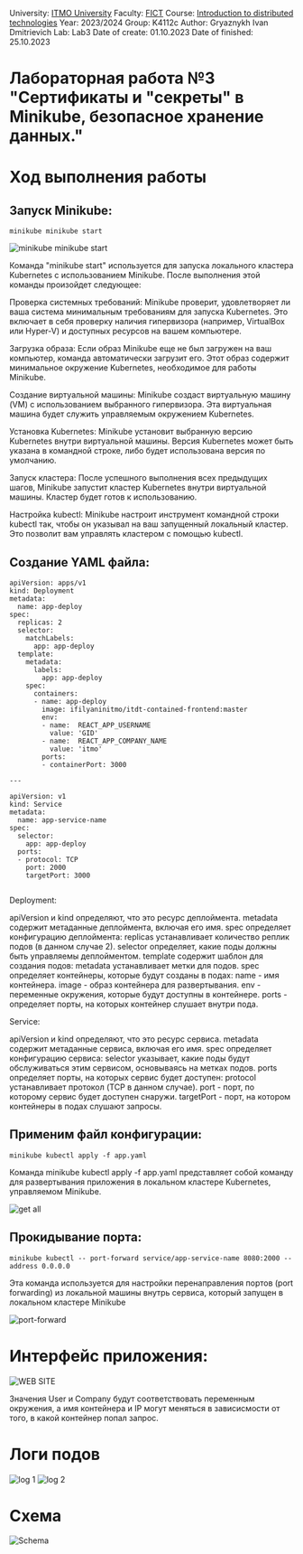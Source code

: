 University: [ITMO University](https://itmo.ru/ru/)
Faculty: [FICT](https://fict.itmo.ru)
Course: [Introduction to distributed technologies](https://github.com/itmo-ict-faculty/introduction-to-distributed-technologies)
Year: 2023/2024
Group: K4112c
Author: Gryaznykh Ivan Dmitrievich
Lab: Lab3
Date of create: 01.10.2023
Date of finished: 25.10.2023



# Лабораторная работа №3 "Сертификаты и "секреты" в Minikube, безопасное хранение данных."

# Ход выполнения работы

## Запуск Minikube:
```
minikube minikube start
```
![minikube minikube start](https://github.com/Gryaznykh-Ivan/2023_2024-introduction_to_distributed_technologies-k4112c-gryaznykh_i-d/blob/master/lab2/images/7.png)

Команда "minikube start" используется для запуска локального кластера Kubernetes с использованием Minikube. После выполнения этой команды произойдет следующее:

Проверка системных требований: Minikube проверит, удовлетворяет ли ваша система минимальным требованиям для запуска Kubernetes. Это включает в себя проверку наличия гипервизора (например, VirtualBox или Hyper-V) и доступных ресурсов на вашем компьютере.

Загрузка образа: Если образ Minikube еще не был загружен на ваш компьютер, команда автоматически загрузит его. Этот образ содержит минимальное окружение Kubernetes, необходимое для работы Minikube.

Создание виртуальной машины: Minikube создаст виртуальную машину (VM) с использованием выбранного гипервизора. Эта виртуальная машина будет служить управляемым окружением Kubernetes.

Установка Kubernetes: Minikube установит выбранную версию Kubernetes внутри виртуальной машины. Версия Kubernetes может быть указана в командной строке, либо будет использована версия по умолчанию.

Запуск кластера: После успешного выполнения всех предыдущих шагов, Minikube запустит кластер Kubernetes внутри виртуальной машины. Кластер будет готов к использованию.

Настройка kubectl: Minikube настроит инструмент командной строки kubectl так, чтобы он указывал на ваш запущенный локальный кластер. Это позволит вам управлять кластером с помощью kubectl.

## Создание YAML файла:
```
apiVersion: apps/v1
kind: Deployment
metadata:
  name: app-deploy
spec:
  replicas: 2
  selector:
    matchLabels:
      app: app-deploy
  template:
    metadata:
      labels:
        app: app-deploy
    spec:
      containers:
      - name: app-deploy
        image: ifilyaninitmo/itdt-contained-frontend:master
        env:
        - name:  REACT_APP_USERNAME
          value: 'GID'
        - name:  REACT_APP_COMPANY_NAME
          value: 'itmo'
        ports:
        - containerPort: 3000

---

apiVersion: v1
kind: Service
metadata:
  name: app-service-name
spec:
  selector:
    app: app-deploy
  ports:
  - protocol: TCP
    port: 2000
    targetPort: 3000
  
```

Deployment:

apiVersion и kind определяют, что это ресурс деплоймента.
metadata содержит метаданные деплоймента, включая его имя.
spec определяет конфигурацию деплоймента:
replicas устанавливает количество реплик подов (в данном случае 2).
selector определяет, какие поды должны быть управляемы деплойментом.
template содержит шаблон для создания подов:
metadata устанавливает метки для подов.
spec определяет контейнеры, которые будут созданы в подах:
name - имя контейнера.
image - образ контейнера для развертывания.
env - переменные окружения, которые будут доступны в контейнере.
ports - определяет порты, на которых контейнер слушает внутри пода.

Service:

apiVersion и kind определяют, что это ресурс сервиса.
metadata содержит метаданные сервиса, включая его имя.
spec определяет конфигурацию сервиса:
selector указывает, какие поды будут обслуживаться этим сервисом, основываясь на метках подов.
ports определяет порты, на которых сервис будет доступен:
protocol устанавливает протокол (TCP в данном случае).
port - порт, по которому сервис будет доступен снаружи.
targetPort - порт, на котором контейнеры в подах слушают запросы.

## Применим файл конфигурации:
```
minikube kubectl apply -f app.yaml
```

Команда minikube kubectl apply -f app.yaml представляет собой команду для развертывания приложения в локальном кластере Kubernetes, управляемом Minikube.

![get all](https://github.com/Gryaznykh-Ivan/2023_2024-introduction_to_distributed_technologies-k4112c-gryaznykh_i-d/blob/master/lab2/images/3.png)


## Прокидывание порта:
```
minikube kubectl -- port-forward service/app-service-name 8080:2000 --address 0.0.0.0
```

Эта команда используется для настройки перенаправления портов (port forwarding) из локальной машины внутрь сервиса, который запущен в локальном кластере Minikube

![port-forward](https://github.com/Gryaznykh-Ivan/2023_2024-introduction_to_distributed_technologies-k4112c-gryaznykh_i-d/blob/master/lab2/images/2.png)


# Интерфейс приложения:
![WEB SITE](https://github.com/Gryaznykh-Ivan/2023_2024-introduction_to_distributed_technologies-k4112c-gryaznykh_i-d/blob/master/lab2/images/1.png)

Значения User и Company будут соответствовать переменным окружения, а имя контейнера и IP могут меняться в зависисмости от того, в какой контейнер попал запрос.

# Логи подов
![log 1](https://github.com/Gryaznykh-Ivan/2023_2024-introduction_to_distributed_technologies-k4112c-gryaznykh_i-d/blob/master/lab2/images/4.png)
![log 2](https://github.com/Gryaznykh-Ivan/2023_2024-introduction_to_distributed_technologies-k4112c-gryaznykh_i-d/blob/master/lab2/images/5.png)



# Схема
![Schema](https://github.com/Gryaznykh-Ivan/2023_2024-introduction_to_distributed_technologies-k4112c-gryaznykh_i-d/blob/master/lab2/images/6.jpg)